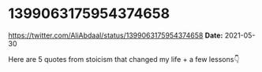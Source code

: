 # 1399063175954374658
https://twitter.com/AliAbdaal/status/1399063175954374658
**Date:** 2021-05-30

Here are 5 quotes from stoicism that changed my life + a few lessons👇
